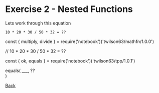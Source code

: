 # Exercise 2 - Nested Functions

Lets work through this equation

```
10 * 20 * 30 / 50 * 32 = ??
```

<script src="https://embed.tonicdev.com" data-element-id="my-element2"></script>
<div id="my-element2">
const { multiply, divide } = require('notebook')('twilson63/mathfn/1.0.0')

// 10 * 20 * 30 / 50 * 32 = ??

const { ok, equals } = require('notebook')('twilson63/tpp/1.0.1')

equals(
  ___,
  ??  
)
</div>

[Back](/nested-functions)
